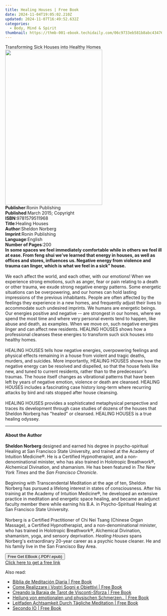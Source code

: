 ```yaml
---
title: Healing Houses | Free Book
date: 2024-11-04T19:05:02.210Z
updated: 2024-11-07T16:49:52.632Z
categories:
  - Body, Mind & Spirit
thumbnail: https://thmb-001-ebook.techidaily.com/06c9733eb581b8abc434762c9c454448b1ced8ed04a2ff25a075705c360b4d67.jpg
---
```

<main id="book-container">
  <div class="flex flex-col">
    <div class="book-brief flex-1 py-6 px-4 sm:p-6 md:py-10 md:px-8">
      <!-- brief-->
      <div class="book-brief-main">
        Transforming Sick Houses into Healthy Homes
      </div>
    </div>
    <div
      class="book-meta-info flex-1 grid gap-4 col-start-1 col-end-3 row-start-1 sm:mb-6 sm:grid-cols-4 lg:gap-6 lg:col-start-2 lg:row-end-6 lg:row-span-6 lg:mb-0"
    >
      <div
        class="book-meta-info-left place-content-center mt-4 p-4 text-sm leading-6 col-start-2 col-span-2 dark:text-slate-400"
      >
        <img
          class="w-full h-500 object-cover rounded-lg sm:h-255 sm:col-span-2 lg:col-span-full"
          src="https://img-001-ebook.techidaily.com/bf6d6db6f7dd2f1b677088837a3b03d7d2ef780c69ee064feba7f1063f7e8f23.jpg"
          alt=""
          width="312"
          height="500"
        />
      </div>
      <div
        class="book-meta-info-right mt-2 col-start-1 row-start-2 col-span-3 self-center"
      >
        <!-- meta data  -->
        <div class="flex flex-col px-4 md:px-8">
          <div class="flex-1">
            <strong>Publisher</strong>:<span class="px-2"
              >Ronin Publishing</span
            >
          </div>
          <div class="flex-1">
            <strong>Published</strong>:<span class="px-2"
              >March 2015; Copyright</span
            >
          </div>
          <div class="flex-1">
            <strong>ISBN</strong>:<span class="px-2">9781579511968</span>
          </div>
          <div class="flex-1">
            <strong>Title</strong>:<span class="px-2">Healing Houses</span>
          </div>
          <div class="flex-1">
            <strong>Author</strong>:<span class="px-2">Sheldon Norberg</span>
          </div>
          <div class="flex-1">
            <strong>Imprint</strong>:<span class="px-2">Ronin Publishing</span>
          </div>
          <div class="flex-1">
            <strong>Language</strong>:<span class="px-2">English</span>
          </div>
          <div class="flex-1">
            <strong>Number of Pages</strong>:<span class="px-2">200</span>
          </div>
        </div>
      </div>
    </div>
    <div class="book-description flex-1 py-6 px-4 sm:p-6 md:py-10 md:px-8">
      <div class="book-description-main">
        <div accordion-content="" id="description">
          <b
            >In some spaces we feel immediately comfortable while in others we
            feel ill at ease. From feng shui we’ve learned that energy in
            houses, as well as offices and stores, influences us. Negative
            energy from violence and trauma can linger, which is what we feel in
            a sick” house.</b
          ><br /><br />We each affect the world, and each other, with our
          emotions! When we experience strong emotions, such as anger, fear or
          pain relating to a death or other trauma, we exude strong negative
          energy patterns. Some energetic situations can be overpowering, and
          our homes can hold lasting impressions of the previous inhabitants.
          People are often affected by the feelings they experience in a new
          homes, and frequently adjust their lives to accommodate such undesired
          imprints. We humans are energetic beings. Our energies positive and
          negative -- are strongest in our homes, where we spend the most time
          and where very personal events tend to happen, like abuse and death,
          as examples. When we move on, such negative energies linger and can
          affect new residents. HEALING HOUSES shows how a professional cleanses
          these energies to transform such sick houses into healthy homes.<br /><br />HEALING
          HOUSES tells how negative energies, overpowering feelings and physical
          effects remaining in a house from violent and tragic deaths, murders,
          and suicides. More importantly, HEALING HOUSES shows how the negative
          energy can be resolved and dispelled, so that the house feels like
          new, and tuned to current residents, rather than to the predecessor's
          traumas. The house itself changes as vibrational patterns that have
          been left by years of negative emotion, violence or death are
          cleansed. HEALING HOUSES includes a fascinating case history long-term
          where recurring attacks by bird and rats stopped after house
          cleansing. <br /><br />HEALING HOUSES provides a sophisticated
          metaphysical perspective and traces its development through case
          studies of dozens of the houses that Sheldon Norberg has "healed" or
          cleansed. HEALING HOUSES is a true healing odyssey.<br />
        </div>
        <div class="accordion-fader"></div>
      </div>
    </div>
    <div class="book-excerpts flex-1 py-6 px-4 sm:p-6 md:py-10 md:px-8">
      <!-- excerpts-->
      <div class="book-excerpts-main">
        <hr />
        <h4 class="placeholder placeholder-heading">
          <span>About the Author</span>
        </h4>
        <p>
          <b>Sheldon Norberg</b> designed and earned his degree in
          psycho-spiritual Healing at San Francisco State University, and
          trained at the Academy of Intuition Medicine®. He is a Certified
          Hypnotherapist, and a non-denominational minister, who has also
          trained in Holotropic Breathwork®, Alchemical Divination, and
          shamanism. He has been featured in <i>The New York Times</i> and the
          <i>San Francisco Chronicle</i>.<br /><br />Beginning with
          Transcendental Meditation at the age of ten, Sheldon Norberg has
          pursued a lifelong interest in states of consciousness. After his
          training at the Academy of Intuition Medicine®, he developed an
          extensive practice in meditation and energetic space healing, and
          became an adjunct faculty member there while earning his B.A. in
          Psycho-Spiritual Healing at San Francisco State University.<br /><br />Norberg
          is a Certified Practitioner of Chi Nei Tsang (Chinese Organ Massage),
          a Certified Hypnotherapist, and a non-denominational minister, who has
          trained in Holotropic Breathwork®, Alchemical Divination, shamanism,
          yoga, and sensory deprivation. <i>Healing Houses</i> spans Norberg's
          extraordinary 20-year career as a psychic house cleaner. He and his
          family live in the San Francisco Bay Area.
        </p>
      </div>
    </div>
    <div
      class="book-about-author flex-1 py-6 px-4 sm:p-6 md:py-10 md:px-8"
    ></div>
    <div class="book-free-get flex-1 py-6 px-4 sm:p-6 md:py-10 md:px-8">
      <button
        id="btn-free-get"
        class="bg-blue-500 hover:bg-blue-700 text-white font-bold py-2 px-4 rounded"
      >
        Free Get EBook (.PDF/.epub)
      </button>
      <div id="countdown-display" class="px-2 text-lg mt-2"></div>
      <a
        id="free-link"
        class="hidden bg-blue-500 hover:bg-blue-700 text-white font-bold py-2 px-4 rounded"
        href="https://www.ebooks.com/en-us/book/96507103/healing-houses/sheldon-norberg/"
        target="_blank"
        >Click here to get a free link</a
      >
    </div>
    <script>
      let countdownTime = 0;
      let countdownInterval = null;
      document
        .getElementById('btn-free-get')
        .addEventListener('click', startCountdown);
      function startCountdown() {
        countdownTime = new Date().getTime() + 60000 * 3;
        countdownInterval = setInterval(updateCountdown, 1000);
        document.getElementById('btn-free-get').disabled = true;
        document
          .getElementById('btn-free-get')
          .classList.add('bg-gray-500', 'cursor-not-allowed');
      }
      function updateCountdown() {
        let currentTime = new Date().getTime();
        let timeLeft = countdownTime - currentTime;
        let secondsLeft = Math.floor(timeLeft / 1000);
        document.getElementById('countdown-display').innerHTML =
          `Remaining time: ${secondsLeft} seconds.`;
        if (secondsLeft <= 0) {
          clearInterval(countdownInterval);
          document.getElementById('btn-free-get').classList.add('hidden');
          document.getElementById('free-link').classList.remove('hidden');
          document.getElementById('countdown-display').innerHTML = '';
        }
      }
    </script>
  </div>
</main>

<ins class="adsbygoogle"
      style="display:block"
      data-ad-client="ca-pub-7571918770474297"
      data-ad-slot="8358498916"
      data-ad-format="auto"
      data-full-width-responsive="true"></ins>
    

<span class="atpl-alsoreadstyle">Also read:</span>
<div><ul>
<li><a href="https://novels-ebooks.techidaily.com/210270023-9781071543986-biblia-de-meditacion-diaria/"><u>Biblia de Meditación Diaria | Free Book</u></a></li>
<li><a href="https://novels-ebooks.techidaily.com/210270075-9781071594551-come-realizzare-i-vostri-sogni-e-obiettivi/"><u>Come Realizzare i Vostri Sogni e Obiettivi | Free Book</u></a></li>
<li><a href="https://novels-ebooks.techidaily.com/210270169-9781071596104-creando-la-baraja-de-tarot-de-visconti-sforza/"><u>Creando la Baraja de Tarot de Visconti-Sforza | Free Book</u></a></li>
<li><a href="https://novels-ebooks.techidaily.com/210270171-9781071594063-heilung-von-emotionalen-und-physischen-schmerzen/"><u>Heilung von emotionalen und physischen Schmerzen.. | Free Book</u></a></li>
<li><a href="https://novels-ebooks.techidaily.com/210270133-9781071546666-leitfaden-achtsamkeit-durch-tagliche-meditation/"><u>Leitfaden Achtsamkeit Durch Tägliche Meditation | Free Book</u></a></li>
<li><a href="https://novels-ebooks.techidaily.com/210270113-9781071595633-secondo-io/"><u>Secondo IO | Free Book</u></a></li>
</ul></div>

